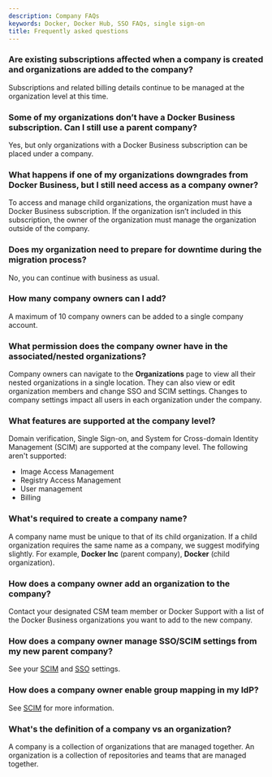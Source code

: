 ```yaml
---
description: Company FAQs
keywords: Docker, Docker Hub, SSO FAQs, single sign-on
title: Frequently asked questions
---
```


### Are existing subscriptions affected when a company is created and organizations are added to the company?

Subscriptions and related billing details continue to be managed at the organization level at this time.

### Some of my organizations don’t have a Docker Business subscription. Can I still use a parent company?

Yes, but only organizations with a Docker Business subscription can be placed under a company.

### What happens if one of my organizations downgrades from Docker Business, but I still need access as a company owner?

To access and manage child organizations, the organization must have a Docker Business subscription. If the organization isn’t included in this subscription, the owner of the organization must manage the organization outside of the company.

### Does my organization need to prepare for downtime during the migration process?

No, you can continue with business as usual.

### How many company owners can I add?

A maximum of 10 company owners can be added to a single company account.

### What permission does the company owner have in the associated/nested organizations?

Company owners can navigate to the **Organizations** page to view all their nested organizations in a single location. They can also view or edit organization members and change SSO and SCIM settings. Changes to company settings impact all users in each organization under the company.

### What features are supported at the company level?

Domain verification, Single Sign-on, and System for Cross-domain Identity Management (SCIM) are supported at the company level. The following aren't supported:

- Image Access Management
- Registry Access Management
- User management
- Billing

### What's required to create a company name?

A company name must be unique to that of its child organization. If a child organization requires the same name as a company, we suggest modifying slightly. For example, **Docker Inc** (parent company), **Docker** (child organization).

### How does a company owner add an organization to the company?

Contact your designated CSM team member or Docker Support with a list of the Docker Business organizations you want to add to the new company.

### How does a company owner manage SSO/SCIM settings from my new parent company?

See your [SCIM](scim.md) and [SSO](../single-sign-on/configure/index.md) settings.

### How does a company owner enable group mapping in my IdP?

See [SCIM](scim.md) for more information.

### What's the definition of a company vs an organization?

A company is a collection of organizations that are managed together. An organization is a collection of repositories and teams that are managed together. 


